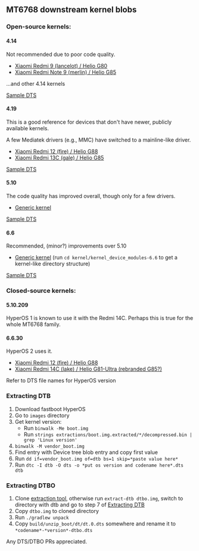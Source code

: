 ## MT6768 downstream kernel blobs

### Open-source kernels:
#### 4.14
Not recommended due to poor code quality.

- [Xiaomi Redmi 9 (lancelot) / Helio G80](https://github.com/MiCode/Xiaomi_Kernel_OpenSource/tree/lancelot-q-oss)
- [Xiaomi Redmi Note 9 (merlin) / Helio G85](https://github.com/MiCode/Xiaomi_Kernel_OpenSource/tree/merlin-r-oss)

...and other 4.14 kernels

[Sample DTS](https://github.com/MiCode/Xiaomi_Kernel_OpenSource/blob/merlin-r-oss/arch/arm64/boot/dts/mediatek/mt6768.dts)

#### 4.19
This is a good reference for devices that don't have newer, publicly available kernels.

A few Mediatek drivers (e.g., MMC) have switched to a mainline-like driver.

- [Xiaomi Redmi 12 (fire) / Helio G88](https://github.com/MiCode/Xiaomi_Kernel_OpenSource/tree/fire-t-oss)
- [Xiaomi Redmi 13C (gale) / Helio G85](https://github.com/MiCode/Xiaomi_Kernel_OpenSource/tree/gale-s-oss)

[Sample DTS](https://github.com/MiCode/Xiaomi_Kernel_OpenSource/blob/gale-s-oss/arch/arm64/boot/dts/mediatek/mt6768.dts)

#### 5.10
The code quality has improved overall, though only for a few drivers.

- [Generic kernel](https://github.com/OnePlusOSS/android_kernel_5.10_oneplus_mt6983)

[Sample DTS](https://github.com/OnePlusOSS/android_kernel_5.10_oneplus_mt6983/blob/ff51a39c66a87f91d870bfff1611e2b36371c8a4/arch/arm64/boot/dts/mediatek/mt6768.dts)

#### 6.6
Recommended, (minor?) improvements over 5.10

- [Generic kernel](https://github.com/oppo-source/android_kernel_modules_and_devicetree_oppo_mt6991/blob/a98a9db1584a71c42919a78bfe2de7160f355ff9) (run `cd kernel/kernel_device_modules-6.6` to get a kernel-like directory structure)

[Sample DTS](https://github.com/oppo-source/android_kernel_modules_and_devicetree_oppo_mt6991/blob/a98a9db1584a71c42919a78bfe2de7160f355ff9/kernel/kernel_device_modules-6.6/arch/arm64/boot/dts/mediatek/mt6768.dts)

### Closed-source kernels:

#### 5.10.209
HyperOS 1 is known to use it with the Redmi 14C. Perhaps this is true for the whole MT6768 family.

#### 6.6.30
HyperOS 2 uses it.

- [Xiaomi Redmi 12 (fire) / Helio G88](./fire_global_images_OS2.0.5.0.VMXMIXM_15.0.dts)
- [Xiaomi Redmi 14C (lake) / Helio G81-Ultra (rebranded G85?)](./lake_global_images_OS2.0.3.0.VGTMIXM_15.0.dts)

Refer to DTS file names for HyperOS version

### Extracting DTB
1. Download fastboot HyperOS
2. Go to `images` directory
3. Get kernel version:
    - Run `binwalk -Me boot.img`
    - Run `strings extractions/boot.img.extracted/*/decompressed.bin | grep 'Linux version'`
4. `binwalk -M vendor_boot.img`
5. Find entry with Device tree blob entry and copy first value
6. Run `dd if=vendor_boot.img of=dtb bs=1 skip=*paste value here*`
7. Run `dtc -I dtb -O dts -o *put os version and codename here*.dts dtb`

### Extracting DTBO
1. Clone [extraction tool](https://github.com/cfig/Android_boot_image_editor), otherwise run `extract-dtb dtbo.img`, switch to directory with dtb and go to step 7 of [Extracting DTB](#extracting-dtb)
2. Copy `dtbo.img` to cloned directory
3. Run `./gradlew unpack`
4. Copy `build/unzip_boot/dt/dt.0.dts` somewhere and rename it to `*codename*-*version*-dtbo.dts`


Any DTS/DTBO PRs appreciated.
